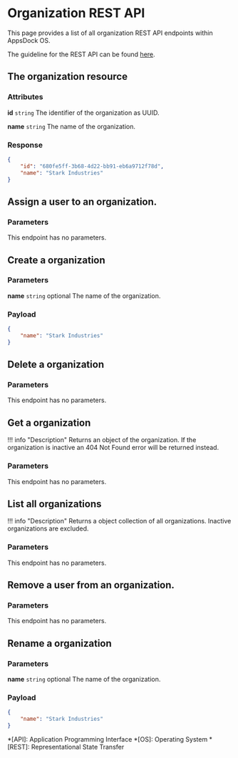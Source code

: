 # Organization REST API

This page provides a list of all organization REST API endpoints within AppsDock OS.

The guideline for the REST API can be found [here](../../../gettingstarted/guidelines/rest-api).

## The organization resource

### Attributes

**id** `string`
The identifier of the organization as UUID.

**name** `string`
The name of the organization.

### Response

~~~json
{
    "id": "680fe5ff-3b68-4d22-bb91-eb6a9712f78d",
    "name": "Stark Industries"
}
~~~

## Assign a user to an organization.

### Parameters

This endpoint has no parameters.

## Create a organization

### Parameters

**name** `string` optional
The name of the organization.

### Payload

~~~json
{
    "name": "Stark Industries"
}
~~~

## Delete a organization

### Parameters

This endpoint has no parameters.

## Get a organization

!!! info "Description"
    Returns an object of the organization. If the organization is inactive an 404 Not Found error will be returned instead.

### Parameters

This endpoint has no parameters.

## List all organizations

!!! info "Description"
    Returns a object collection of all organizations. Inactive organizations are excluded.

### Parameters

This endpoint has no parameters.

## Remove a user from an organization.

### Parameters

This endpoint has no parameters.

## Rename a organization

### Parameters

**name** `string` optional
The name of the organization.

### Payload

~~~json
{
    "name": "Stark Industries"
}
~~~


*[API]: Application Programming Interface
*[OS]: Operating System
*[REST]: Representational State Transfer
